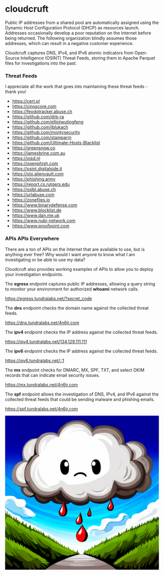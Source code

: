 # cloudcruft

Public IP addresses from a shared pool are automatically assigned using the Dynamic Host Configuration Protocol (DHCP) as resources launch. Addresses occasionally develop a poor reputation on the Internet before being returned. The following organization blindly assumes those addresses, which can result in a negative customer experience.

Cloudcruft captures DNS, IPv4, and IPv6 atomic indicators from Open-Source Intelligence (OSINT) Threat Feeds, storing them in Apache Parquet files for investigations into the past.

### Threat Feeds

I appreciate all the work that goes into maintaining these threat feeds - thank you!

- https://cert.pl
- https://cinsscore.com
- https://feodotracker.abuse.ch
- https://github.com/drb-ra
- https://github.com/elliotwutingfeng
- https://github.com/jblukach
- https://github.com/montysecurity
- https://github.com/stamparm
- https://github.com/Ultimate-Hosts-Blacklist
- https://greensnow.co
- https://jamesbrine.com.au
- https://oisd.nl
- https://openphish.com
- https://osint.digitalside.it
- https://otx.alienvault.com
- https://phishing.army
- https://report.cs.rutgers.edu
- https://sslbl.abuse.ch
- https://urlabuse.com
- https://zonefiles.io
- https://www.binarydefense.com
- https://www.blocklist.de
- https://www.dan.me.uk
- https://www.nubi-network.com
- https://www.proofpoint.com

### APIs APIs Everywhere

There are a ton of APIs on the Internet that are available to use, but is anything ever free? Why would I want anyone to know what I am investigating or be able to use my data?

Cloudcruft also provides working examples of APIs to allow you to deploy your investigation endpoints.

The **egress** endpoint captures public IP addresses, allowing a query string to monitor your environment for authorized **whoami** network calls.

https://egress.tundralabs.net/?secret_code

The **dns** endpoint checks the domain name against the collected threat feeds.

https://dns.tundralabs.net/4n6ir.com

The **ipv4** endpoint checks the IP address against the collected threat feeds.

https://ipv4.tundralabs.net/134.129.111.111

The **ipv6** endpoint checks the IP address against the collected threat feeds.

https://ipv6.tundralabs.net/::1

The **mx** endpoint checks for DMARC, MX, SPF, TXT, and select DKIM records that can indicate email security issues.

https://mx.tundralabs.net/4n6ir.com

The **spf** endpoint allows the investigation of DNS, IPv4, and IPv6 against the collected threat feeds that could be sending malware and phishing emails.

https://spf.tundralabs.net/4n6ir.com

![Cloud Cruft](images/cloudcruft.png)

